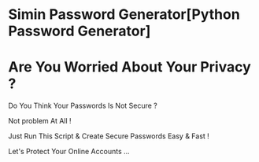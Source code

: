 # Simin Password Generator[Python Password Generator]

# Are You Worried About Your Privacy ? 

<p>Do You Think Your Passwords Is Not Secure ?</p> 
<p>Not problem At All !</p> 
</p>Just Run This Script &amp; Create Secure Passwords Easy &amp; Fast !</p> 
</p>Let's Protect Your Online Accounts ...</p>
